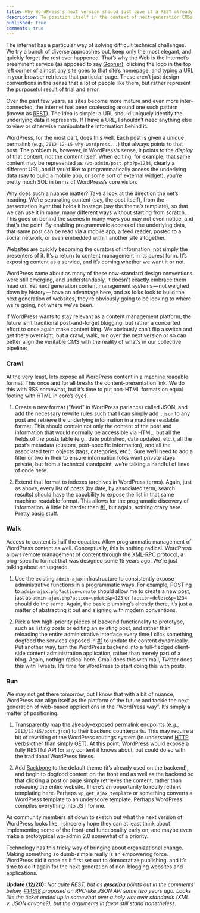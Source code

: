 ```yaml
---
title: Why WordPress's next version should just give it a REST already
description: To position itself in the context of next-generation CMSs, WordPress should conform to emerging internet conventions and expose all content via a RESTful API
published: true
comments: true
---
```


The internet has a particular way of solving difficult technical challenges. We try a bunch of diverse approaches out, keep only the most elegant, and quickly forget the rest ever happened. That’s why the Web is the Internet’s preeminent service (as apposed to say [Gopher](http://en.wikipedia.org/wiki/Gopher_%28protocol%29)), clicking the logo in the top left corner of almost any site goes to that site’s homepage, and typing a URL in your browser retrieves that particular page. These aren’t just design conventions in the sense that a lot of people like them, but rather represent the purposeful result of trial and error.

Over the past few years, as sites become more mature and even more inter-connected, the internet has been coalescing around one such pattern (known as [REST](http://en.wikipedia.org/wiki/Representational_state_transfer)). The idea is simple: a URL should uniquely identify the underlying data it represents. If I have a URL, I shouldn’t need anything else to view or otherwise manipulate the information behind it.

WordPress, for the most part, does this well. Each post is given a unique permalink (e.g., `2012-12-15-why-wordpress...`) that always points to that post. The problem is, however, in WordPress’s sense, it points to the *display* of that content, not the content itself. When editing, for example, that same content may be represented as `/wp-admin/post.php?p=1234`, clearly a different URL, and if you’d like to programmatically access the underlying data (say to build a mobile app, or some sort of external widget), you’re pretty much SOL in terms of WordPress’s core vision.

Why does such a nuance matter? Take a look at the direction the net’s heading. We’re separating content (say, the post itself), from the presentation layer that holds it hostage (say the theme’s template), so that we can use it in many, many different ways without starting from scratch. This goes on behind the scenes in many ways you may not even notice, and that’s the point. By enabling programmatic access of the underlying data, that same post can be read via a mobile app, a feed reader, posted to a social network, or even embedded within another site altogether.

Websites are quickly becoming the curators of information, not simply the presenters of it. It’s a return to content management in its purest form. It’s exposing content as a service, and it’s coming whether we want it or not.

WordPress came about as many of these now-standard design conventions were still emerging, and understandably, it doesn’t exactly embrace them head on. Yet next generation content management systems — not weighed down by history — have an advantage here, and as folks look to build the next generation of websites, they’re obviously going to be looking to where we’re going, not where we’ve been.

If WordPress wants to stay relevant as a content management platform, the future isn’t traditional post-and-forget blogging, but rather a concerted effort to once again make content king. We obviously can’t flip a switch and get there overnight, but a crawl, walk, run over the next version or so can better align the veritable CMS with the reality of what’s in our collective pipeline:

<!-- more -->

### Crawl

At the very least, lets expose all WordPress content in a machine readable format. This once and for all breaks the content-presentation link. We do this with RSS somewhat, but it’s time to put non-HTML formats on equal footing with HTML in core’s eyes.

1. Create a new format ("feed" in WordPress parlance) called JSON, and add the necessary rewrite rules such that I can simply add `.json` to any post and retrieve the underlying information in a machine readable format. This should contain not only the content of the post and information that would normally be accessible via HTML, but all the fields of the posts table (e.g., date published, date updated, etc.), all the post’s metadata (custom, post-specific information), and all the associated term objects (tags, categories, etc.). Sure we’ll need to add a filter or two in their to ensure information folks want private stays private, but from a technical standpoint, we’re talking a handful of lines of code here.

2. Extend that format to indexes (archives in WordPress terms). Again, just as above, every list of posts (by date, by associated term, search results) should have the capability to expose the list in that same machine-readable format. This allows for the programatic discovery of information. A little bit harder than [#1](https://github.com/benbalter/benbalter.github.com/issues/1), but again, nothing crazy here. Pretty basic stuff.

### Walk

Access to content is half the equation. Allow programmatic management of WordPress content as well. Conceptually, this is nothing radical. WordPress allows remote management of content through the [XML-RPC](http://en.wikipedia.org/wiki/XML-RPC) protocol, a blog-specific format that was designed some 15 years ago. We’re just talking about an upgrade.

1. Use the existing `admin-ajax` infrastructure to consistently expose administrative functions in a programmatic ways. For example, POSTing to `admin-ajax.php?action=create` should allow me to create a new post, just as `admin-ajax.php?action=update&p=123` or `?action=delete&p=1234` should do the same. Again, the basic plumbing’s already there, it’s just a matter of abstracting it out and aligning with modern conventions.

2. Pick a few high-priority pieces of backend functionality to prototype, such as listing posts or editing an existing post, and rather than reloading the entire administrative interface every time I click something, dogfood the services exposed in [#1](https://github.com/benbalter/benbalter.github.com/issues/1) to update the content dynamically. Put another way, turn the WordPress backend into a full-fledged client-side content administration application, rather than merely part of a blog. Again, nothign radical here. Gmail does this with mail, Twitter does this with Tweets. It’s time for WordPress to start doing this with posts.

### Run

We may not get there tomorrow, but I know that with a bit of nuance, WordPress can align itself as the platform of the future and tackle the next generation of web-based applications in the “WordPress way”. It’s simply a matter of positioning.

1. Transparently map the already-exposed permalink endpoints (e.g., `2012/12/15/post.json`) to their backend counterparts. This may require a bit of rewriting of the WordPress routings system (to understand [HTTP verbs](http://en.wikipedia.org/wiki/Hypertext_Transfer_Protocol#Request_methods) other than simply GET). At this point, WordPress would expose a fully RESTful API for any content it knows about, but could do so with the traditional WordPress finess.

2. Add [Backbone](http://backbonejs.org/) to the default theme (it’s already used on the backend), and begin to dogfood content on the front end as well as the backend so that clicking a post or page simply retrieves the content, rather than reloading the entire website. There’s an opportunity to really rethink templating here. Perhaps `wp_get_ajax_template` or something converts a WordPress template to an underscore template. Perhaps WordPress compiles everything into JST for me.

As community members sit down to sketch out what the next version of WordPress looks like, I sincerely hope they can at least think about implementing some of the front-end functionality early on, and maybe even make a prototypical wp-admin 2.0 somewhat of a priority.

Technology has this tricky way of bringing about organizational change. Making something so dumb-simple really is an empowering force. WordPress did it once as it first set out to democratize publishing, and it’s time to do it again for the next generation of non-blogging websites and applications.

**Update (12/20):** *Not quite REST, but as [**@scribu**](https://github.com/scribu) points out in the comments below, [#14618](https://core.trac.wordpress.org/ticket/14618) proposed an RPC-like JSON API some two years ago. Looks like the ticket ended up in somewhat over a holy war over standards (XML v. JSON anyone?), but the arguments in favor still stand nonetheless.*
